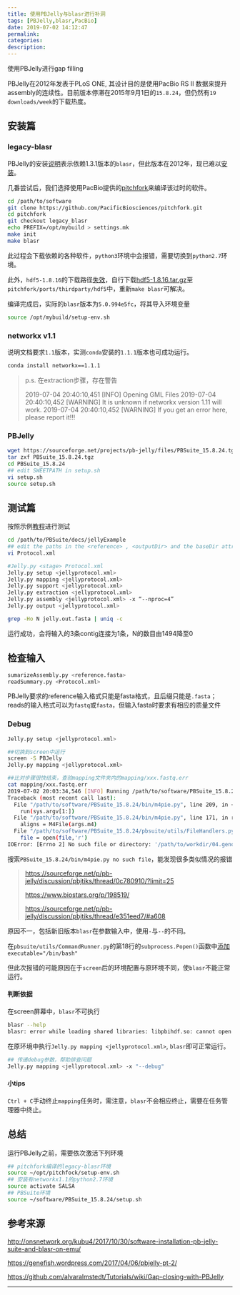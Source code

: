 ```yaml
---
title: 使用PBJelly与blasr进行补洞
tags: [PBJelly,blasr,PacBio]
date: 2019-07-02 14:12:47
permalink:
categories:
description:
---
```

<p class="description">使用PBJelly进行gap filling</p>
<!-- more -->

PBJelly在2012年发表于PLoS ONE, 其设计目的是使用PacBio RS Ⅱ 数据来提升assembly的连续性。目前版本停滞在2015年9月1日的`15.8.24`，但仍然有`19 downloads/week`的下载热度。

## 安装篇

### legacy-blasr

PBJelly的安装[说明](https://sourceforge.net/p/pb-jelly/wiki/Home/)表示依赖1.3.1版本的`blasr`，但此版本在2012年，现已难以[安装](https://github.com/OSGConnect/modulefiles/blob/master/recipes/blasr-1.3.1)。

几番尝试后，我们选择使用PacBio提供的[pitchfork](https://github.com/PacificBiosciences/pitchfork)来编译该过时的软件。

```bash
cd /path/to/software
git clone https://github.com/PacificBiosciences/pitchfork.git
cd pitchfork
git checkout legacy_blasr
echo PREFIX=/opt/mybuild > settings.mk
make init
make blasr
```

此过程会下载依赖的各种软件，`python3`环境中会报错，需要切换到`python2.7`环境。

此外，`hdf5-1.8.16`的下载路径[失效](https://github.com/PacificBiosciences/pitchfork/issues/289)，自行下载[hdf5-1.8.16.tar.gz](https://hdfgroup.org/ftp/HDF5/releases/hdf5-1.8/hdf5-1.8.16/src/hdf5-1.8.16.tar.gz)至`pitchfork/ports/thirdparty/hdf5`中，重新`make blasr`可解决。

编译完成后，实际的`blasr`版本为`5.0.994e5fc`，将其导入环境变量

```bash
source /opt/mybuild/setup-env.sh
```

### networkx v1.1

说明文档要求`1.1`版本，实测`conda`安装的`1.1.1`版本也可成功运行。

```bash
conda install networkx==1.1.1
```

> p.s.  在extraction步骤，存在警告
>
> 2019-07-04 20:40:10,451 [INFO] Opening GML Files
> 2019-07-04 20:40:10,452 [WARNING] It is unknown if networkx version 1.11 will work.
> 2019-07-04 20:40:10,452 [WARNING] If you get an error here, please report it!!!

### PBJelly

```bash
wget https://sourceforge.net/projects/pb-jelly/files/PBSuite_15.8.24.tgz
tar zxf PBSuite_15.8.24.tgz
cd PBSuite_15.8.24
## edit SWEETPATH in setup.sh
vi setup.sh
source setup.sh
```

## 测试篇

按照示例[教程](https://github.com/alvaralmstedt/Tutorials/wiki/Gap-closing-with-PBJelly)进行测试

```bash
cd /path/to/PBSuite/docs/jellyExample
## edit the paths in the <reference> , <outputDir> and the baseDir attribute in the inputs tag to the full path in Protocol.xml
vi Protocol.xml

#Jelly.py <stage> Protocol.xml
Jelly.py setup <jellyprotocol.xml>
Jelly.py mapping <jellyprotocol.xml>
Jelly.py support <jellyprotocol.xml>
Jelly.py extraction <jellyprotocol.xml>
Jelly.py assembly <jellyprotocol.xml> -x “--nproc=4”
Jelly.py output <jellyprotocol.xml>

grep -Ho N jelly.out.fasta | uniq -c
```

运行成功，会将输入的3条contig连接为1条，N的数目由1494降至0

## 检查输入

```bash
sumarizeAssembly.py <reference.fasta>
readSummary.py <Protocol.xml>
```

PBJelly要求的reference输入格式只能是fasta格式，且后缀只能是`.fasta`；reads的输入格式可以为`fastq`或`fasta`，但输入fasta时要求有相应的质量文件

### Debug

```bash
Jelly.py setup <jellyprotocol.xml>

##切换到screen中运行
screen -S PBJelly
Jelly.py mapping <jellyprotocol.xml>

##比对步骤很快结束，查验mapping文件夹内的mapping/xxx.fastq.err
cat mapping/xxx.fastq.err
2019-07-02 20:03:34,546 [INFO] Running /path/to/software/PBSuite_15.8.24/bin/m4pie.py /path/to/workdir/04.genome_assembling/gap-filling/PBJelly/yourAssembly/mapping/AssemblyXXX.fastq.m4 /path/to/workdir/04.genome_assembling/gap-filling/PBJelly/yourAssembly/data/reads/AssemblyXXX.fastq /path/to/workdir/04.genome_assembling/gap-filling/PBJelly/yourAssembly/data/reference/scaffolds_FINAL.fasta --nproc 4 -i
Traceback (most recent call last):
  File "/path/to/software/PBSuite_15.8.24/bin/m4pie.py", line 209, in <module>
    run(sys.argv[1:])
  File "/path/to/software/PBSuite_15.8.24/bin/m4pie.py", line 171, in run
    aligns = M4File(args.m4)
  File "/path/to/software/PBSuite_15.8.24/pbsuite/utils/FileHandlers.py", line 484, in __init__
    file = open(file,'r')
IOError: [Errno 2] No such file or directory: '/path/to/workdir/04.genome_assembling/gap-filling/PBJelly/yourAssembly/mapping/AssemblyXXX.fastq.m4
```

搜索`PBSuite_15.8.24/bin/m4pie.py no such file`，能发现很多类似情况的报错

> https://sourceforge.net/p/pb-jelly/discussion/pbjtiks/thread/0c780910/?limit=25
>
> https://www.biostars.org/p/198519/
>
> https://sourceforge.net/p/pb-jelly/discussion/pbjtiks/thread/e351eed7/#a608

原因不一，包括新旧版本`blasr`在参数输入中，使用`-`与`--`的不同。

在`pbsuite/utils/CommandRunner.py`的第18行的`subprocess.Popen()`函数中[添加](https://sourceforge.net/p/pb-jelly/discussion/pbjtiks/thread/0c780910/#47df)`executable="/bin/bash"`

但此次报错的可能原因在于`screen`后的环境配置与原环境不同，使`blasr`不能正常运行。

#### 判断依据

在screen屏幕中，`blasr`不可执行

```bash
blasr --help
blasr: error while loading shared libraries: libpbihdf.so: cannot open shared object file: No such file or directory
```

在原环境中执行`Jelly.py mapping <jellyprotocol.xml>`, `blasr`即可正常运行。

```bash
## 传递debug参数，帮助排查问题
Jelly.py mapping <jellyprotocol.xml> -x "--debug"
```

#### 小tips

`Ctrl + C`手动终止`mapping`任务时，需注意，`blasr`不会相应终止，需要在任务管理器中终止。

## 总结

运行PBJelly之前，需要依次激活下列环境

```bash
## pitchfork编译的legacy-blasr环境
source ~/opt/pitchfock/setup-env.sh
## 安装有networkx1.1的python2.7环境
source activate SALSA
## PBSuite环境
source ~/software/PBSuite_15.8.24/setup.sh
```



## 参考来源

http://onsnetwork.org/kubu4/2017/10/30/software-installation-pb-jelly-suite-and-blasr-on-emu/

https://genefish.wordpress.com/2017/04/06/pbjelly-pt-2/

https://github.com/alvaralmstedt/Tutorials/wiki/Gap-closing-with-PBJelly

<hr />